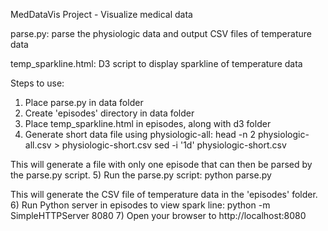 MedDataVis Project - Visualize medical data

parse.py: parse the physiologic data and output CSV files of temperature data

temp_sparkline.html: D3 script to display sparkline of temperature data

Steps to use:
1) Place parse.py in data folder
2) Create 'episodes' directory in data folder
3) Place temp_sparkline.html in episodes, along with d3 folder
4) Generate short data file using physiologic-all:
  head -n 2 physiologic-all.csv > physiologic-short.csv
  sed -i '1d' physiologic-short.csv

  This will generate a file with only one episode that can then be parsed
  by the parse.py script.
5) Run the parse.py script:
  python parse.py

  This will generate the CSV file of temperature data in the 'episodes' folder.
6) Run Python server in episodes to view spark line:
  python -m SimpleHTTPServer 8080
7) Open your browser to http://localhost:8080
